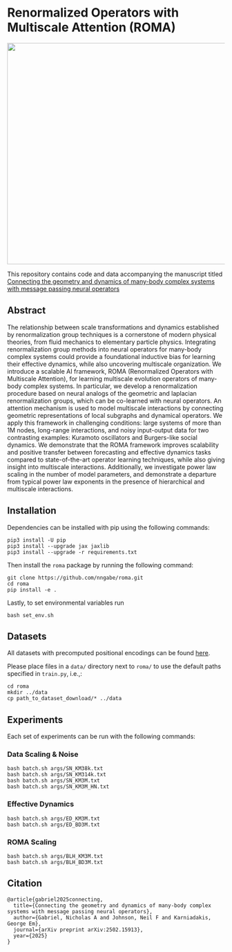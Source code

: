 # Renormalized Operators with Multiscale Attention (ROMA)

<img src="https://github.com/nngabe/roma/blob/master/figures/ROMA_simple.png" width="512">

This repository contains code and data accompanying the manuscript titled [Connecting the geometry and dynamics of many-body complex systems with message passing neural operators](https://arxiv.org/abs/xxxx.yyyyy)

## Abstract

The relationship between scale transformations and dynamics established by renormalization group techniques is a cornerstone of modern physical theories, from fluid mechanics to elementary particle physics. Integrating renormalization group methods into neural operators for many-body complex systems could provide a foundational inductive bias for learning their effective dynamics, while also uncovering multiscale organization. We introduce a scalable AI framework, ROMA (Renormalized Operators with Multiscale Attention), for learning multiscale evolution operators of many-body complex systems. In particular, we develop a renormalization procedure based on neural analogs of the geometric and laplacian renormalization groups, which can be co-learned with neural operators. An attention mechanism is used to model multiscale interactions by connecting geometric representations of local subgraphs and dynamical operators. We apply this framework in challenging conditions: large systems of more than 1M nodes, long-range interactions, and noisy input-output data for two contrasting examples: Kuramoto oscillators and Burgers-like social dynamics. We demonstrate that the ROMA framework improves scalability and positive transfer between forecasting and effective dynamics tasks compared to state-of-the-art operator learning techniques, while also giving insight into multiscale interactions. Additionally, we investigate power law scaling in the number of model parameters, and demonstrate a departure from typical power law exponents in the presence of hierarchical and multiscale interactions.

## Installation

Dependencies can be installed with pip using the following commands:

```
pip3 install -U pip
pip3 install --upgrade jax jaxlib
pip3 install --upgrade -r requirements.txt
```

Then install the `roma` package by running the following command:

```
git clone https://github.com/nngabe/roma.git
cd roma
pip install -e .
```

Lastly, to set environmental variables run 

```
bash set_env.sh
```

## Datasets

All datasets with precomputed positional encodings can be found [here](https://zenodo.org/records/14911118).

Please place files in a `data/` directory next to `roma/` to use the default paths specified in `train.py`, i.e.,:

```
cd roma
mkdir ../data
cp path_to_dataset_download/* ../data
```

## Experiments

Each set of experiments can be run with the following commands:

### Data Scaling & Noise

```
bash batch.sh args/SN_KM38k.txt
bash batch.sh args/SN_KM314k.txt
bash batch.sh args/SN_KM3M.txt
bash batch.sh args/SN_KM3M_HN.txt
```

### Effective Dynamics

```
bash batch.sh args/ED_KM3M.txt
bash batch.sh args/ED_BD3M.txt
```

### ROMA Scaling

```
bash batch.sh args/BLH_KM3M.txt
bash batch.sh args/BLH_BD3M.txt
```


## Citation
    @article{gabriel2025connecting,
      title={Connecting the geometry and dynamics of many-body complex systems with message passing neural operators},
      author={Gabriel, Nicholas A and Johnson, Neil F and Karniadakis, George Em},
      journal={arXiv preprint arXiv:2502.15913},
      year={2025}
    }
